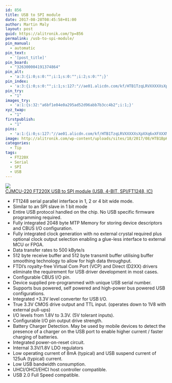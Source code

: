 ```yaml
---
id: 856
title: USB to SPI module
date: 2017-08-28T08:45:58+01:00
author: Martin Maly
layout: post
guid: https://alitronik.com/?p=856
permalink: /usb-to-spi-module/
pin_manual:
  - automatic
pin_text:
  - '[post_title]'
pin_board:
  - "326300004191374864"
pin_alt:
  - 'a:3:{i:0;s:0:"";i:1;s:0:"";i:2;s:0:"";}'
pin_index:
  - 'a:3:{i:0;s:0:"";i:1;s:127:"//ae01.alicdn.com/kf/HTB1TzqLRVXXXXXsXpXXq6xXFXXXM/CJMCU-220-font-b-FT220X-b-font-font-b-USB-b-font-font-b-to-b.jpg_220x220.jpg";i:2;s:98:"http://alitronik.com/wp-content/uploads/sites/18/2017/08/HTB1BpKvRVXXXXX7XXXXq6xXFXXX3-300x300.jpg";}'
pin_try:
  - "1"
images_try:
  - 'a:1:{s:32:"a6bf1e04e0a295ad52d96abb7b3cc4b2";i:1;}'
xyz_twap:
  - "1"
firstpublish:
  - "1"
pins:
  - 'a:1:{i:0;s:127:"//ae01.alicdn.com/kf/HTB1TzqLRVXXXXXsXpXXq6xXFXXXM/CJMCU-220-font-b-FT220X-b-font-font-b-USB-b-font-font-b-to-b.jpg_220x220.jpg";}'
image: http://alitronik.com/wp-content/uploads/sites/18/2017/08/HTB1BpKvRVXXXXX7XXXXq6xXFXXX3.jpg
categories:
  - Tip
tags:
  - FT220X
  - Serial
  - SPI
  - USB
---
```

<a href="http://s.click.aliexpress.com/e/JMjuNna" target="_parent"><img src="//ae01.alicdn.com/kf/HTB1TzqLRVXXXXXsXpXXq6xXFXXXM/CJMCU-220-font-b-FT220X-b-font-font-b-USB-b-font-font-b-to-b.jpg_220x220.jpg" /><span style="display: block;">CJMCU-220 FT220X USB to SPI module (USB, 4-BIT, SPI/FT1248, IC)</span></a>

  * FT1248 serial parallel interface in 1, 2 or 4 bit wide mode.
  * Similar to an SPI slave in 1 bit mode
  * Entire USB protocol handled on the chip. No USB specific firmware programming required.
  * Fully integrated 2048 byte MTP Memory for storing device descriptors and CBUS I/O configuration.
  * Fully integrated clock generation with no external crystal required plus optional clock output selection enabling a glue-less interface to external MCU or FPGA.
  * Data transfer rates to 500 kByte/s
  * 512 byte receive buffer and 512 byte transmit buffer utilising buffer smoothing technology to allow for high data throughput.
  * FTDI’s royalty-free Virtual Com Port (VCP) and Direct (D2XX) drivers eliminate the requirement for USB driver development in most cases.
  * Configurable CBUS I/O pin.
  * Device supplied pre-programmed with unique USB serial number.
  * Supports bus powered, self powered and high-power bus powered USB configurations.
  * Integrated +3.3V level converter for USB I/O.
  * True 3.3V CMOS drive output and TTL input. (operates down to 1V8 with external pull-ups)
  * I/O levels from 1.8V to 3.3V. (5V tolerant inputs).
  * Configurable I/O pin output drive strength.
  * Battery Charger Detection. May be used by mobile devices to detect the presence of a charger on the USB port to enable higher current / faster charging of batteries.
  * Integrated power-on-reset circuit.
  * Internal 3.3V/1.8V LDO regulators
  * Low operating current of 8mA (typical) and USB suspend current of 125uA (typical) current.
  * Low USB bandwidth consumption.
  * UHCI/OHCI/EHCI host controller compatible.
  * USB 2.0 Full Speed compatible.